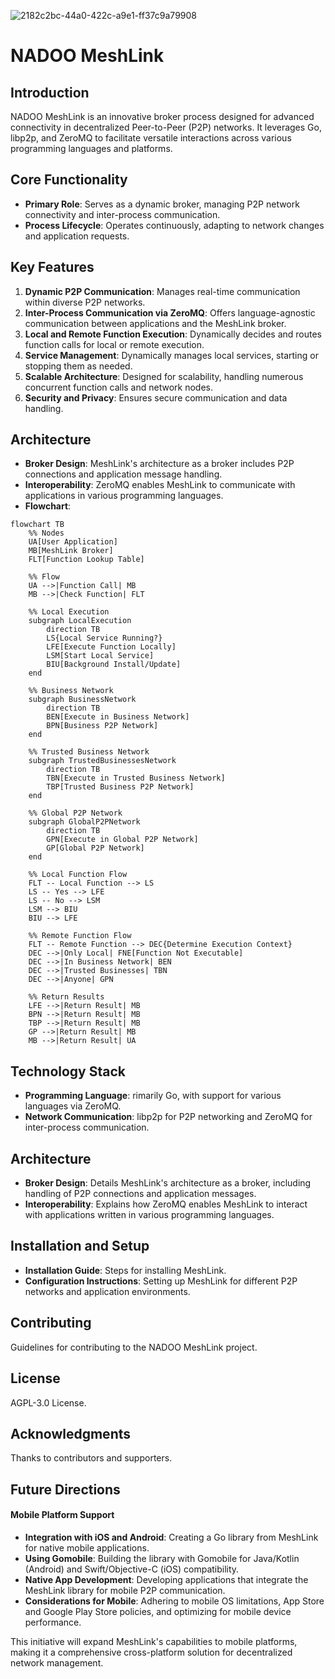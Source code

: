![2182c2bc-44a0-422c-a9e1-ff37c9a79908](https://github.com/NADOOITChristophBa/DyP2PNM/assets/106314951/1a4a8ad6-1a5f-4ed6-9f0e-88918d5f6a04)

# NADOO MeshLink

## Introduction
NADOO MeshLink is an innovative broker process designed for advanced connectivity in decentralized Peer-to-Peer (P2P) networks. It leverages Go, libp2p, and ZeroMQ to facilitate versatile interactions across various programming languages and platforms.

## Core Functionality
- **Primary Role**: Serves as a dynamic broker, managing P2P network connectivity and inter-process communication.
- **Process Lifecycle**: Operates continuously, adapting to network changes and application requests.

## Key Features
1. **Dynamic P2P Communication**: Manages real-time communication within diverse P2P networks.
2. **Inter-Process Communication via ZeroMQ**: Offers language-agnostic communication between applications and the MeshLink broker.
3. **Local and Remote Function Execution**: Dynamically decides and routes function calls for local or remote execution.
4. **Service Management**: Dynamically manages local services, starting or stopping them as needed.
5. **Scalable Architecture**: Designed for scalability, handling numerous concurrent function calls and network nodes.
6. **Security and Privacy**: Ensures secure communication and data handling.

## Architecture
- **Broker Design**: MeshLink's architecture as a broker includes P2P connections and application message handling.
- **Interoperability**: ZeroMQ enables MeshLink to communicate with applications in various programming languages.
- **Flowchart**:
 
```mermaid
flowchart TB
    %% Nodes
    UA[User Application]
    MB[MeshLink Broker]
    FLT[Function Lookup Table]

    %% Flow
    UA -->|Function Call| MB
    MB -->|Check Function| FLT

    %% Local Execution
    subgraph LocalExecution
        direction TB
        LS{Local Service Running?}
        LFE[Execute Function Locally]
        LSM[Start Local Service]
        BIU[Background Install/Update]
    end

    %% Business Network
    subgraph BusinessNetwork
        direction TB
        BEN[Execute in Business Network]
        BPN[Business P2P Network]
    end

    %% Trusted Business Network
    subgraph TrustedBusinessesNetwork
        direction TB
        TBN[Execute in Trusted Business Network]
        TBP[Trusted Business P2P Network]
    end

    %% Global P2P Network
    subgraph GlobalP2PNetwork
        direction TB
        GPN[Execute in Global P2P Network]
        GP[Global P2P Network]
    end

    %% Local Function Flow
    FLT -- Local Function --> LS
    LS -- Yes --> LFE
    LS -- No --> LSM
    LSM --> BIU
    BIU --> LFE

    %% Remote Function Flow
    FLT -- Remote Function --> DEC{Determine Execution Context}
    DEC -->|Only Local| FNE[Function Not Executable]
    DEC -->|In Business Network| BEN
    DEC -->|Trusted Businesses| TBN
    DEC -->|Anyone| GPN

    %% Return Results
    LFE -->|Return Result| MB
    BPN -->|Return Result| MB
    TBP -->|Return Result| MB
    GP -->|Return Result| MB
    MB -->|Return Result| UA
```

## Technology Stack
- **Programming Language**: rimarily Go, with support for various languages via ZeroMQ.
- **Network Communication**: libp2p for P2P networking and ZeroMQ for inter-process communication.

## Architecture
- **Broker Design**: Details MeshLink's architecture as a broker, including handling of P2P connections and application messages.
- **Interoperability**: Explains how ZeroMQ enables MeshLink to interact with applications written in various programming languages.

## Installation and Setup
- **Installation Guide**: Steps for installing MeshLink.
- **Configuration Instructions**: Setting up MeshLink for different P2P networks and application environments.

## Contributing
Guidelines for contributing to the NADOO MeshLink project.

## License
AGPL-3.0 License.

## Acknowledgments
Thanks to contributors and supporters.

## Future Directions

#### Mobile Platform Support
- **Integration with iOS and Android**: Creating a Go library from MeshLink for native mobile applications.
- **Using Gomobile**: Building the library with Gomobile for Java/Kotlin (Android) and Swift/Objective-C (iOS) compatibility.
- **Native App Development**: Developing applications that integrate the MeshLink library for mobile P2P communication.
- **Considerations for Mobile**: Adhering to mobile OS limitations, App Store and Google Play Store policies, and optimizing for mobile device performance.

This initiative will expand MeshLink's capabilities to mobile platforms, making it a comprehensive cross-platform solution for decentralized network management.
